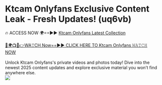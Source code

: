 # Ktcam Onlyfans Exclusive Content Leak - Fresh Updates! (uq6vb)

🔥 ACCESS NOW 🌍==►► <a href="https://tinyurl.com/kvy9nzfs" rel="nofollow">Ktcam Onlyfans Latest Collection</a>
<br><br>
[🔴🌍📺📱👉WA𝚃CH Now==►► CLICK HERE TO Ktcam Onlyfans 𝚆𝙰𝚃𝙲𝙷 NOW](https://tinyurl.com/kvy9nzfs)
<br><br>
Unlock Ktcam Onlyfans's private videos and photos today! Dive into the newest 2025 content updates and explore exclusive material you won’t find anywhere else.
<br>
<a href="https://tinyurl.com/kvy9nzfs" rel="nofollow" data-target="animated-image.originalLink"><img src="https://camo.githubusercontent.com/8a4f000d20f83aca3bf7ec5f350d767afa0574a8a352519fd8cfa583a6f93a33/68747470733a2f2f692e696d6775722e636f6d2f644a486b345a712e676966" data-canonical-src="https://i.imgur.com/dJHk4Zq.gif" style="max-width: 100%; display: inline-block;" data-target="animated-image.originalImage"></a>
<br>
